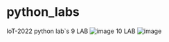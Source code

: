 # python_labs
IoT-2022 python lab`s
9 LAB
![image](https://user-images.githubusercontent.com/93157729/170713171-08e7d218-f2de-46ce-b582-933ba26de972.png)
10 LAB
![image](https://user-images.githubusercontent.com/93157729/172480209-b042e975-2771-4371-b12b-7724f7550bb1.png)

